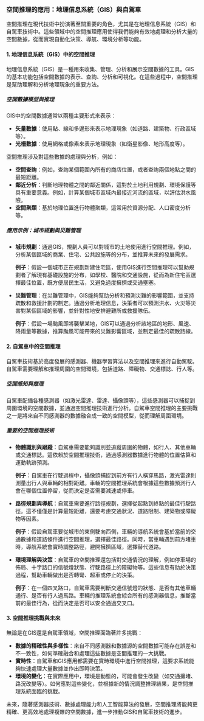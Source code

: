 ### 空間推理的應用：地理信息系統（GIS）與自駕車

空間推理在現代技術中扮演著至關重要的角色，尤其是在地理信息系統（GIS）和自駕車技術中。這些領域中的空間推理應用使得我們能夠有效地處理和分析大量的空間數據，從而實現自動化決策、導航、環境分析等功能。

#### 1. **地理信息系統（GIS）中的空間推理**

地理信息系統（GIS）是一種用來收集、管理、分析和展示空間數據的工具。GIS的基本功能包括空間數據的表示、查詢、分析和可視化。在這些過程中，空間推理是幫助理解和分析地理現象的重要方法。

##### 空間數據模型與推理
GIS中的空間數據通常以兩種主要形式來表示：
- **矢量數據**：使用點、線和多邊形來表示地理現象（如道路、建築物、行政區域等）。
- **光柵數據**：使用網格或像素來表示地理現象（如衛星影像、地形高度等）。

空間推理涉及對這些數據的處理與分析，例如：
- **空間查詢**：例如，查詢某個範圍內所有的商店位置，或者查詢兩個地點之間的最短距離。
- **鄰近分析**：判斷地理物體之間的鄰近關係，這對於土地利用規劃、環境保護等具有重要意義。例如，計算某個城市區域內最接近河流的區域，以評估洪水風險。
- **空間聚類**：基於地理位置進行物體聚類，這常用於資源分配、人口密度分析等。

##### 應用示例：城市規劃與災難管理
- **城市規劃**：通過GIS，規劃人員可以對城市的土地使用進行空間推理。例如，分析某個區域的商業、住宅、公共設施等的分布，並推算未來的發展需求。
  
  **例子**：假設一個城市正在規劃新建住宅區，使用GIS進行空間推理可以幫助規劃者了解現有基礎設施的分布，如學校、醫院和交通設施，從而為新住宅區選擇最佳位置，既方便居民生活，又避免過度擁擠或交通壅塞。

- **災難管理**：在災難管理中，GIS能夠幫助分析和預測災難的影響範圍，並支持疏散和救援計劃的制定。通過分析地理信息，決策者可以預測洪水、火災等災害對某個區域的影響，並針對性地安排避難所或救援隊伍。

  **例子**：假設一場颱風即將襲擊某地，GIS可以通過分析該地區的地形、風速、降雨量等數據，推算颱風可能帶來的災難影響區域，並制定最佳的疏散路線。

#### 2. **自駕車中的空間推理**

自駕車技術基於高度發展的感測器、機器學習算法以及空間推理來進行自動駕駛。自駕車需要理解和推理周圍的空間環境，包括道路、障礙物、交通標誌、行人等。

##### 空間感知與推理
自駕車配備各種感測器（如激光雷達、雷達、攝像頭等），這些感測器可以捕捉到周圍環境的空間數據，並通過空間推理技術進行分析。自駕車空間推理的主要挑戰之一是將來自不同感測器的數據融合成一致的空間模型，從而理解周圍環境。

##### 重要的空間推理技術
- **物體識別與跟蹤**：自駕車需要能夠識別並追蹤周圍的物體，如行人、其他車輛或交通標誌。這依賴於空間推理技術，通過感測器數據進行物體的位置估算和運動軌跡預測。
  
  **例子**：自駕車在行駛過程中，攝像頭捕捉到前方有行人橫穿馬路，激光雷達則測量出行人與車輛的相對距離。車輛的空間推理系統會根據這些數據預測行人會在哪個位置停留，從而決定是否需要減速或停車。

- **路徑規劃與導航**：自駕車需要進行路徑規劃，選擇從起點到終點的最佳行駛路徑。這不僅僅是計算最短距離，還要考慮交通狀況、道路限制、建築物或障礙物等因素。
  
  **例子**：假設自駕車要從城市的東側駛向西側，車輛的導航系統會基於當前的交通數據和道路條件進行空間推理，選擇最佳路徑。同時，當車輛遇到前方堵車時，導航系統會實時調整路徑，避開擁擠區域，選擇替代道路。

- **環境理解與決策**：自駕車的空間推理還包括對交通情況的理解，例如停車場的佈局、十字路口的信號燈狀態、行駛路徑上的障礙物等。這些信息有助於決策過程，幫助車輛做出是否轉彎、超車或停止的決策。

  **例子**：在一個四叉路口，自駕車需要判斷交通信號燈的狀態、是否有其他車輛通行、是否有行人過馬路。車輛的推理系統會綜合所有的感測器信息，推斷當前的最佳行為，從而決定是否可以安全通過交叉口。

#### 3. **空間推理挑戰與未來**

無論是在GIS還是自駕車領域，空間推理面臨著許多挑戰：
- **數據的精確性與多樣性**：來自不同感測器和數據源的空間數據可能存在誤差和不一致性，如何準確融合和處理這些數據是空間推理的一大挑戰。
- **實時性**：自駕車和GIS應用都需要在實時環境中進行空間推理，這要求系統能夠快速處理大量數據並作出即時決策。
- **環境的變化**：在實際應用中，環境是動態的，可能會發生改變（如交通擁堵、路況改變等）。如何應對這些變化，並根據新的情況調整推理結果，是空間推理系統面臨的挑戰。

未來，隨著感測器技術、數據處理能力和人工智能算法的發展，空間推理將能夠更精確、更高效地處理複雜的空間數據，進一步推動GIS和自駕車技術的進步。